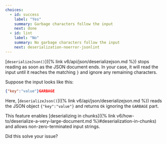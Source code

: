 ```yaml
---
choices:
  - id: success
    label: "Yes"
    summary: Garbage characters follow the input
    next: done
  - id: lint
    label: "No"
    summary: No garbage characters follow the input
    next: deserialization-noerror-jsonlint
---
```


[`deserializeJson()`]({% link v6/api/json/deserializejson.md %}) stops reading as soon as the JSON document ends.
In your case, it will read the input until it reaches the matching `}` and ignore any remaining characters.


Suppose the input looks like this:

```json
{"key":"value"}GARBAGE
```

Here, [`deserializeJson()`]({% link v6/api/json/deserializejson.md %}) reads the JSON object `{"key":"value"}` and returns `Ok` ignoring the `GARBAGE` part.

This feature enables [deserializing in chunks]({% link v6/how-to/deserialize-a-very-large-document.md %}#deserialization-in-chunks) and allows non-zero-terminated input strings.

Did this solve your issue?